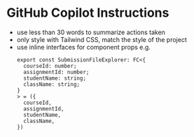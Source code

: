 # GitHub Copilot Instructions

- use less than 30 words to summarize actions taken
- only style with Tailwind CSS, match the style of the project
- use inline interfaces for component props e.g.
    ```tsx
    export const SubmissionFileExplorer: FC<{
      courseId: number;
      assignmentId: number;
      studentName: string;
      className: string;
    }
    > = ({
      courseId,
      assignmentId,
      studentName,
      className,
    })
    ```